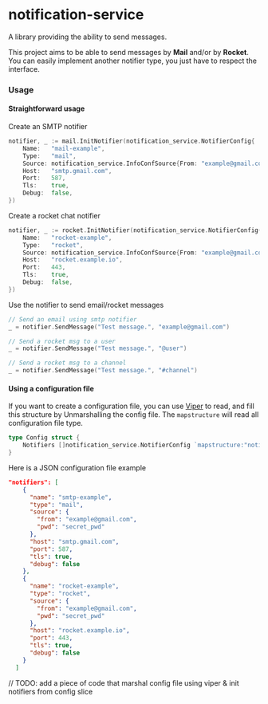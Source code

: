 # notification-service

A library providing the ability to send messages.

This project aims to be able to send messages by **Mail** and/or by **Rocket**.
You can easily implement another notifier type, you just have to respect the interface.

### Usage

#### Straightforward usage

Create an SMTP notifier

```go
notifier, _ := mail.InitNotifier(notification_service.NotifierConfig{
	Name:   "mail-example",
	Type:   "mail",
	Source: notification_service.InfoConfSource{From: "example@gmail.com", Pwd: "password"},
	Host:   "smtp.gmail.com",
	Port:   587,
	Tls:    true,
	Debug:  false,
})
```

Create a rocket chat notifier

```go
notifier, _ := rocket.InitNotifier(notification_service.NotifierConfig{
	Name:   "rocket-example",
	Type:   "rocket",
	Source: notification_service.InfoConfSource{From: "example@gmail.com", Pwd: "password"},
	Host:   "rocket.example.io",
	Port:   443,
	Tls:    true,
	Debug:  false,
})
```

Use the notifier to send email/rocket messages

```go
// Send an email using smtp notifier
_ = notifier.SendMessage("Test message.", "example@gmail.com")

// Send a rocket msg to a user
_ = notifier.SendMessage("Test message.", "@user")

// Send a rocket msg to a channel
_ = notifier.SendMessage("Test message.", "#channel")
```


#### Using a configuration file

If you want to create a configuration file, you can use [Viper](https://github.com/spf13/viper#putting-values-into-viper) to read,
and fill this structure by Unmarshalling the config file. The `mapstructure` will read all configuration file type.

```go
type Config struct {
    Notifiers []notification_service.NotifierConfig `mapstructure:"notifiers"`
}
```

Here is a JSON configuration file example

```json
"notifiers": [
    {
      "name": "smtp-example",
      "type": "mail",
      "source": {
        "from": "example@gmail.com",
        "pwd": "secret_pwd"
      },
      "host": "smtp.gmail.com",
      "port": 587,
      "tls": true,
      "debug": false
    },
    {
      "name": "rocket-example",
      "type": "rocket",
      "source": {
        "from": "example@gmail.com",
        "pwd": "secret_pwd"
      },
      "host": "rocket.example.io",
      "port": 443,
      "tls": true,
      "debug": false
    }
  ]
```

// TODO: add a piece of code that marshal config file using viper & init notifiers from config slice

